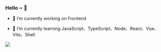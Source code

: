 ### Hello ~ 👋

- 🔭 I’m currently working on Frontend

- 🌱 I’m currently learning JavaScript、TypeScript、Node、React、Vue、Vite、Shell

<img align="left" src="https://github-readme-stats.vercel.app/api?username=suoyuesmile&show_icons=true&theme=dark&hide_title=true&count_private=true" />

